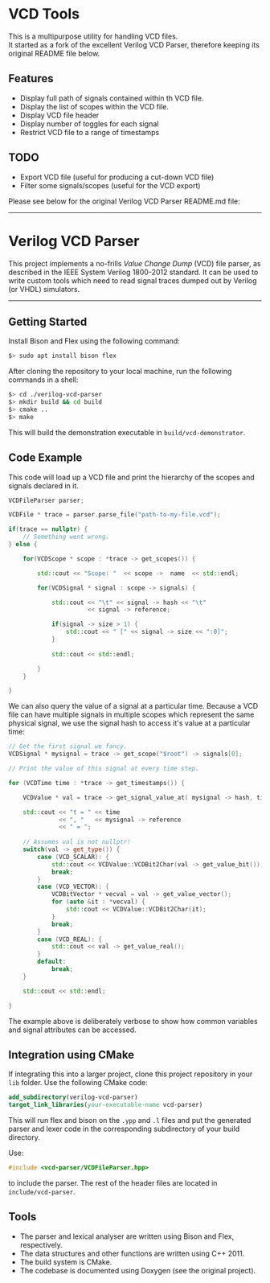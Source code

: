 
# VCD Tools
This is a multipurpose utility for handling VCD files.  
It started as a fork of the excellent Verilog VCD Parser, therefore keeping its original README file below.  

## Features
* Display full path of signals contained within th VCD file.
* Display the list of scopes within the VCD file.
* Display VCD file header
* Display number of toggles for each signal
* Restrict VCD file to a range of timestamps

## TODO
* Export VCD file (useful for producing a cut-down VCD file)
* Filter some signals/scopes (useful for the VCD export)

Please see below for the original Verilog VCD Parser README.md file:

---
# Verilog VCD Parser

This project implements a no-frills *Value Change Dump* (VCD) file parser, as
described in the IEEE System Verilog 1800-2012 standard. It can be used to
write custom tools which need to read signal traces dumped out by Verilog (or
VHDL) simulators.

---

## Getting Started

Install Bison and Flex using the following command:

```sh
$> sudo apt install bison flex
```

After cloning the repository to your local machine, run the following commands in a
shell:

```sh
$> cd ./verilog-vcd-parser
$> mkdir build && cd build
$> cmake ..
$> make
```

This will build the demonstration executable in `build/vcd-demonstrator`.

## Code Example

This code will load up a VCD file and print the hierarchy of the scopes
and signals declared in it.

```cpp
VCDFileParser parser;

VCDFile * trace = parser.parse_file("path-to-my-file.vcd");

if(trace == nullptr) {
    // Something went wrong.
} else {

    for(VCDScope * scope : *trace -> get_scopes()) {

        std::cout << "Scope: "  << scope ->  name  << std::endl;

        for(VCDSignal * signal : scope -> signals) {

            std::cout << "\t" << signal -> hash << "\t" 
                      << signal -> reference;

            if(signal -> size > 1) {
                std::cout << " [" << signal -> size << ":0]";
            }
            
            std::cout << std::endl;

        }
    }

}
```

We can also query the value of a signal at a particular time. Because a VCD
file can have multiple signals in multiple scopes which represent the same
physical signal, we use the signal hash to access it's value at a particular
time:

```cpp
// Get the first signal we fancy.
VCDSignal * mysignal = trace -> get_scope("$root") -> signals[0];

// Print the value of this signal at every time step.

for (VCDTime time : *trace -> get_timestamps()) {

    VCDValue * val = trace -> get_signal_value_at( mysignal -> hash, time);

    std::cout << "t = " << time
              << ", "   << mysignal -> reference
              << " = ";
    
    // Assumes val is not nullptr!
    switch(val -> get_type()) {
        case (VCD_SCALAR): {
            std::cout << VCDValue::VCDBit2Char(val -> get_value_bit());
            break;
        }
        case (VCD_VECTOR): {
            VCDBitVector * vecval = val -> get_value_vector();
            for (auto &it : *vecval) {
                std::cout << VCDValue::VCDBit2Char(it);
            }
            break;
        }
        case (VCD_REAL): {
            std::cout << val -> get_value_real();
        }
        default:
            break;
    }

    std::cout << std::endl;

}

```

The example above is deliberately verbose to show how common variables and
signal attributes can be accessed.


## Integration using CMake

If integrating this into a larger project, clone this project repository in your `lib` folder.
Use the following CMake code:

```cmake
add_subdirectory(verilog-vcd-parser)
target_link_libraries(your-executable-name vcd-parser)
```

This will run flex and bison on the `.ypp` and `.l` files and put
the generated parser and lexer code in the corresponding subdirectory of your build directory.

Use:

```c++
#include <vcd-parser/VCDFileParser.hpp>
```

to include the parser. The rest of the header files are located in `include/vcd-parser`.

## Tools

- The parser and lexical analyser are written using Bison and Flex,
  respectively.
- The data structures and other functions are written using C++ 2011.
- The build system is CMake.
- The codebase is documented using Doxygen (see the original project).
